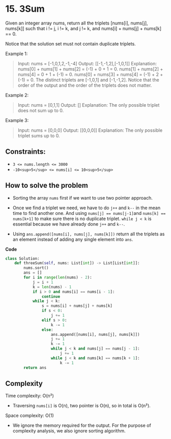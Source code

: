 # 15. 3Sum

Given an integer array nums, return all the triplets [nums[i], nums[j], nums[k]] such that i != j, i != k, and j != k, and nums[i] + nums[j] + nums[k] == 0.

Notice that the solution set must not contain duplicate triplets.

Example 1:
> Input: nums = [-1,0,1,2,-1,-4]
> Output: [[-1,-1,2],[-1,0,1]]
> Explanation: 
> nums[0] + nums[1] + nums[2] = (-1) + 0 + 1 = 0.
> nums[1] + nums[2] + nums[4] = 0 + 1 + (-1) = 0.
> nums[0] + nums[3] + nums[4] = (-1) + 2 + (-1) = 0.
> The distinct triplets are [-1,0,1] and [-1,-1,2].
> Notice that the order of the output and the order of the triplets does not matter.

Example 2:
> Input: nums = [0,1,1]
> Output: []
> Explanation: The only possible triplet does not sum up to 0.

Example 3:
> Input: nums = [0,0,0]
> Output: [[0,0,0]]
> Explanation: The only possible triplet sums up to 0.

## Constraints:
- `3 <= nums.length <= 3000`
- `-10<sup>5</sup> <= nums[i] <= 10<sup>5</sup>`

## How to solve the problem

- Sorting the array `nums` first if we want to use two pointer approach.

- Once we find a triplet we need, we have to do `j++` and `k--` in the mean time to find another one. And using `nums[j] == nums[j-1]`and  `nums[k] == nums[k+1]` to make sure there is no duplicate triplet. `while j < k` is essential because we have already done `j++` and `k--`.

- Using `ans.append([nums[i], nums[j], nums[k]])` return all the triplets as an element instead of adding any single element into `ans`.

**Code**

```python
class Solution:
    def threeSum(self, nums: List[int]) -> List[List[int]]:
        nums.sort()
        ans = []
        for i in range(len(nums) - 2):
            j = i + 1
            k = len(nums) - 1
            if i > 0 and nums[i] == nums[i - 1]:
                continue
            while j < k:
                s = nums[i] + nums[j] + nums[k]
                if s < 0:
                    j += 1
                elif s > 0:
                    k -= 1
                else:
                    ans.append([nums[i], nums[j], nums[k]])
                    j += 1
                    k -= 1
                    while j < k and nums[j] == nums[j - 1]:
                        j += 1
                    while j < k and nums[k] == nums[k + 1]:
                        k -= 1
        return ans
```

## Complexity

Time complexity: O(n²)

- Traversing `nums[i]` is O(n), two pointer is O(n), so in total is O(n²).

Space complexity: O(1)

- We ignore the memory required for the output. For the purpose of complexity analysis, we also ignore sorting algorithm.
